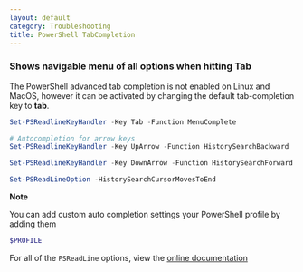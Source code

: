 ```yaml
---
layout: default
category: Troubleshooting
title: PowerShell TabCompletion
---
```


### Shows navigable menu of all options when hitting Tab

The PowerShell advanced tab completion is not enabled on Linux and MacOS, however it can be activated by changing the default tab-completion key to **tab**.

```powershell
Set-PSReadlineKeyHandler -Key Tab -Function MenuComplete

# Autocompletion for arrow keys
Set-PSReadlineKeyHandler -Key UpArrow -Function HistorySearchBackward

Set-PSReadlineKeyHandler -Key DownArrow -Function HistorySearchForward

Set-PSReadLineOption -HistorySearchCursorMovesToEnd
```

**Note**

You can add custom auto completion settings your PowerShell profile by adding them

```powershell
$PROFILE
```

For all of the `PSReadLine` options, view the [online documentation](https://docs.microsoft.com/en-us/powershell/module/PSReadline/Set-PSReadlineOption?view=powershell-7&viewFallbackFrom=powershell-5.0)

